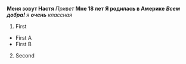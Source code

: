  **Меня зовут Настя**
 *Привет*
 __Мне 18 лет__
 **Я родилась в Америке**
 ***Всем добра!***
 *я __очень__ классная*
 1. First 
  + First A
  + First B
2. Second
